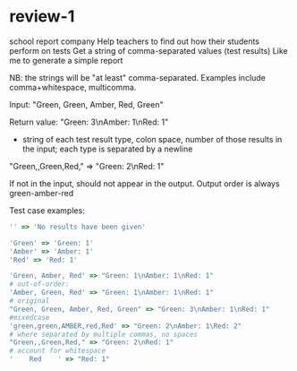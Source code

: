# review-1

school report company
Help teachers to find out how their students perform on tests
Get a string of comma-separated values (test results)
Like me to generate a simple report

NB: the strings will be "at least" comma-separated. Examples include comma+whitespace, multicomma.

Input:
"Green, Green, Amber, Red, Green"

Return value:
"Green: 3\nAmber: 1\nRed: 1"

- string of each test result type, colon space, number of those results in the input; each type is separated by a newline

"Green,,Green,Red," =>	"Green: 2\nRed: 1"

If not in the input, should not appear in the output.
Output order is always green-amber-red

Test case examples:

```ruby
'' => 'No results have been given'

'Green' => 'Green: 1'
'Amber' => 'Amber: 1'
'Red' => 'Red: 1'

'Green, Amber, Red' => "Green: 1\nAmber: 1\nRed: 1"
# out-of-order:
'Amber, Green, Red' => "Green: 1\nAmber: 1\nRed: 1"
# original
"Green, Green, Amber, Red, Green" => "Green: 3\nAmber: 1\nRed: 1"
#mixedcase
'green,green,AMBER,red,Red' => "Green: 2\nAmber: 1\Red: 2"
# where separated by multiple commas, no spaces
"Green,,Green,Red," => "Green: 2\nRed: 1"
# account for whitespace
'    Red    ' => "Red: 1"

```
